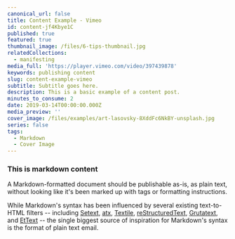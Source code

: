 ```yaml
---
canonical_url: false
title: Content Example - Vimeo
id: content-jf4Kbye1C
published: true
featured: true
thumbnail_image: /files/6-tips-thumbnail.jpg
relatedCollections:
  - manifesting
media_full: 'https://player.vimeo.com/video/397439878'
keywords: publishing content
slug: content-example-vimeo
subtitle: Subtitle goes here.
description: This is a basic example of a content post.
minutes_to_consume: 2
date: 2019-03-14T00:00:00.000Z
media_preview: ''
cover_image: /files/examples/art-lasovsky-8XddFc6NkBY-unsplash.jpg
series: false
tags:
  - Markdown
  - Cover Image
---
```


### This is markdown content

A Markdown-formatted document should be publishable as-is, as plain text, without looking
like it's been marked up with tags or formatting instructions. 

While Markdown's syntax has been influenced by several existing text-to-HTML filters -- including [Setext](http://docutils.sourceforge.net/mirror/setext.html), [atx](http://www.aaronsw.com/2002/atx/), [Textile](http://textism.com/tools/textile/), [reStructuredText](http://docutils.sourceforge.net/rst.html),
[Grutatext](http://www.triptico.com/software/grutatxt.html), and [EtText](http://ettext.taint.org/doc/) -- the single biggest source of
inspiration for Markdown's syntax is the format of plain text email.